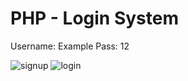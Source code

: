 # PHP - Login System

Username: Example Pass: 12

![signup](https://github.com/Rahat848/php-loginsystem/assets/136954767/7ba4f6c7-bce5-4564-b17b-c2bb38cd867b)
![login](https://github.com/Rahat848/php-loginsystem/assets/136954767/8e605c3e-f394-4450-9f2e-79e66cacad6e)

